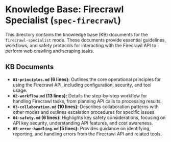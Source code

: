 # Knowledge Base: Firecrawl Specialist (`spec-firecrawl`)

This directory contains the knowledge base (KB) documents for the `firecrawl-specialist` mode. These documents provide essential guidelines, workflows, and safety protocols for interacting with the Firecrawl API to perform web crawling and scraping tasks.

## KB Documents

*   **`01-principles.md` (6 lines):** Outlines the core operational principles for using the Firecrawl API, including configuration, security, and tool usage.
*   **`02-workflow.md` (13 lines):** Details the step-by-step workflow for handling Firecrawl tasks, from planning API calls to processing results.
*   **`03-collaboration.md` (10 lines):** Describes collaboration patterns with other modes and outlines escalation procedures for specific issues.
*   **`04-safety.md` (6 lines):** Highlights key safety considerations, focusing on API key security, understanding API features, and cost awareness.
*   **`05-error-handling.md` (5 lines):** Provides guidance on identifying, reporting, and handling errors from the Firecrawl API and related tools.
